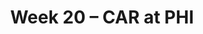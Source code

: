 ---
layout: game
title: Week 20 – CAR at PHI
season: 2003
game_id: 2003_20_CAR_PHI
away_team: CAR
home_team: PHI
---